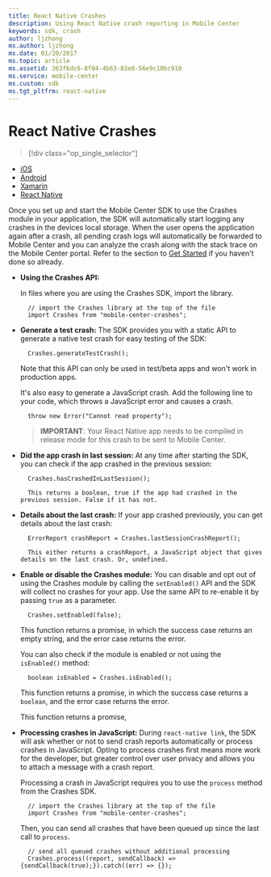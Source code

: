 ```yaml
---
title: React Native Crashes
description: Using React Native crash reporting in Mobile Center
keywords: sdk, crash
author: ljzhong
ms.author: ljzhong
ms.date: 01/20/2017
ms.topic: article
ms.assetid: 363f6dc6-8f04-4b63-83e0-56e9c10bc910
ms.service: mobile-center
ms.custom: sdk
ms.tgt_pltfrm: react-native
---
```


# React Native Crashes

> [!div class="op_single_selector"]
- [iOS](ios.md)
- [Android](android.md)
- [Xamarin](xamarin.md)
- [React Native](react-native.md)

Once you set up and start the Mobile Center SDK to use the Crashes module in your application, the SDK will automatically start logging any crashes in the devices local storage. When the user opens the application again after a crash, all pending crash logs will automatically be forwarded to Mobile Center and you can analyze the crash along with the stack trace on the Mobile Center portal. Refer to the section to [Get Started](~/sdk/react-native/getting-started) if you haven't done so already.

* **Using the Crashes API:**

   In files where you are using the Crashes SDK, import the library.

        // import the Crashes library at the top of the file
        import Crashes from "mobile-center-crashes";

* **Generate a test crash:** The SDK provides you with a static API to generate a native test crash for easy testing of the SDK:

        Crashes.generateTestCrash();

    Note that this API can only be used in test/beta apps and won't work in production apps.

    It's also easy to generate a JavaScript crash. Add the following line to your code, which throws a JavaScript error and causes a crash.

        throw new Error("Cannot read property");

    > **IMPORTANT**: Your React Native app needs to be compiled in release mode for this crash to be sent to Mobile Center.

* **Did the app crash in last session:** At any time after starting the SDK, you can check if the app crashed in the previous session:

        Crashes.hasCrashedInLastSession();

        This returns a boolean, true if the app had crashed in the previous session. False if it has not.

* **Details about the last crash:** If your app crashed previously, you can get details about the last crash:

        ErrorReport crashReport = Crashes.lastSessionCrashReport();

        This either returns a crashReport, a JavaScript object that gives details on the last crash. Or, undefined.

* **Enable or disable the Crashes module:**  You can disable and opt out of using the Crashes module by calling the `setEnabled()` API and the SDK will collect no crashes for your app. Use the same API to re-enable it by passing `true` as a parameter.

        Crashes.setEnabled(false);

    This function returns a promise, in which the success case returns an empty string, and the error case returns the error.

    You can also check if the module is enabled or not using the `isEnabled()` method:

        boolean isEnabled = Crashes.isEnabled();

    This function returns a promise, in which the success case returns a `boolean`, and the error case returns the error.

    This function returns a promise,

* <a name="process-javascript"></a>**Processing crashes in JavaScript:** During `react-native link`, the SDK will ask whether or not to send crash reports automatically or process crashes in JavaScript. Opting to process crashes first means more work for the developer, but greater control over user privacy and allows you to attach a message with a crash report.

   Processing a crash in JavaScript requires you to use the `process` method from the Crashes SDK.

        // import the Crashes library at the top of the file
        import Crashes from "mobile-center-crashes";

   Then, you can send all crashes that have been queued up since the last call to `process`.

        // send all queued crashes without additional processing
        Crashes.process((report, sendCallback) => {sendCallback(true);}).catch((err) => {});
